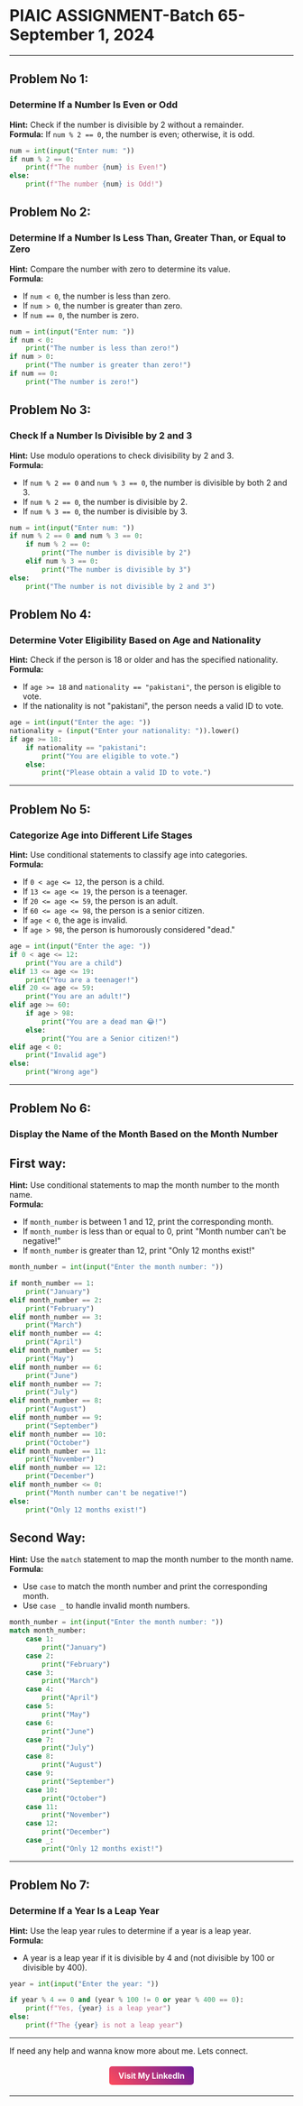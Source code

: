 # PIAIC ASSIGNMENT-Batch 65-September 1, 2024

---

## Problem No 1:  
### Determine If a Number Is Even or Odd  
**Hint:** Check if the number is divisible by 2 without a remainder.  
**Formula:** If `num % 2 == 0`, the number is even; otherwise, it is odd.

```python
num = int(input("Enter num: "))
if num % 2 == 0:
    print(f"The number {num} is Even!")
else:
    print(f"The number {num} is Odd!")
```


## Problem No 2:  
### Determine If a Number Is Less Than, Greater Than, or Equal to Zero  
**Hint:** Compare the number with zero to determine its value.  
**Formula:** 
- If `num < 0`, the number is less than zero.
- If `num > 0`, the number is greater than zero.
- If `num == 0`, the number is zero.

```python
num = int(input("Enter num: "))
if num < 0:
    print("The number is less than zero!")
if num > 0:
    print("The number is greater than zero!")
if num == 0:
    print("The number is zero!")
```


## Problem No 3:  
### Check If a Number Is Divisible by 2 and 3  
**Hint:** Use modulo operations to check divisibility by 2 and 3.  
**Formula:** 
- If `num % 2 == 0` and `num % 3 == 0`, the number is divisible by both 2 and 3.
- If `num % 2 == 0`, the number is divisible by 2.
- If `num % 3 == 0`, the number is divisible by 3.

```python
num = int(input("Enter num: "))
if num % 2 == 0 and num % 3 == 0:
    if num % 2 == 0:
        print("The number is divisible by 2")
    elif num % 3 == 0:
        print("The number is divisible by 3")
else:
    print("The number is not divisible by 2 and 3")
```


## Problem No 4:  
### Determine Voter Eligibility Based on Age and Nationality  
**Hint:** Check if the person is 18 or older and has the specified nationality.  
**Formula:** 
- If `age >= 18` and `nationality == "pakistani"`, the person is eligible to vote.
- If the nationality is not "pakistani", the person needs a valid ID to vote.

```python
age = int(input("Enter the age: "))
nationality = (input("Enter your nationality: ")).lower()
if age >= 18:
    if nationality == "pakistani":
        print("You are eligible to vote.")
    else:
        print("Please obtain a valid ID to vote.")
```

---

## Problem No 5:  
### Categorize Age into Different Life Stages  
**Hint:** Use conditional statements to classify age into categories.  
**Formula:** 
- If `0 < age <= 12`, the person is a child.
- If `13 <= age <= 19`, the person is a teenager.
- If `20 <= age <= 59`, the person is an adult.
- If `60 <= age <= 98`, the person is a senior citizen.
- If `age < 0`, the age is invalid.
- If `age > 98`, the person is humorously considered "dead."

```python
age = int(input("Enter the age: "))
if 0 < age <= 12:
    print("You are a child")
elif 13 <= age <= 19:
    print("You are a teenager!")
elif 20 <= age <= 59:
    print("You are an adult!")
elif age >= 60:
    if age > 98:
        print("You are a dead man 😂!")
    else:
        print("You are a Senior citizen!")
elif age < 0:
    print("Invalid age")
else:
    print("Wrong age")
```

---

## Problem No 6:  
### Display the Name of the Month Based on the Month Number
## First way:
**Hint:** Use conditional statements to map the month number to the month name.  
**Formula:** 
- If `month_number` is between 1 and 12, print the corresponding month.
- If `month_number` is less than or equal to 0, print "Month number can't be negative!"
- If `month_number` is greater than 12, print "Only 12 months exist!"

```python
month_number = int(input("Enter the month number: "))

if month_number == 1:
    print("January")
elif month_number == 2:
    print("February")
elif month_number == 3:
    print("March")
elif month_number == 4:
    print("April")
elif month_number == 5:
    print("May")
elif month_number == 6:
    print("June")
elif month_number == 7:
    print("July")
elif month_number == 8:
    print("August")
elif month_number == 9:
    print("September")
elif month_number == 10:
    print("October")
elif month_number == 11:
    print("November")
elif month_number == 12:
    print("December")
elif month_number <= 0:
    print("Month number can't be negative!")
else:
    print("Only 12 months exist!")
```
   
## Second Way:
 
**Hint:** Use the `match` statement to map the month number to the month name.  
**Formula:** 
- Use `case` to match the month number and print the corresponding month.
- Use `case _` to handle invalid month numbers.

```python
month_number = int(input("Enter the month number: "))
match month_number:
    case 1:
        print("January")
    case 2:
        print("February")
    case 3:
        print("March")
    case 4:
        print("April")
    case 5:
        print("May")
    case 6:
        print("June")
    case 7:
        print("July")
    case 8:
        print("August")
    case 9:
        print("September")
    case 10:
        print("October")
    case 11:
        print("November")
    case 12:
        print("December")
    case _:
        print("Only 12 months exist!")
```

---

## Problem No 7:  
### Determine If a Year Is a Leap Year  
**Hint:** Use the leap year rules to determine if a year is a leap year.  
**Formula:** 
- A year is a leap year if it is divisible by 4 and (not divisible by 100 or divisible by 400).

```python
year = int(input("Enter the year: "))

if year % 4 == 0 and (year % 100 != 0 or year % 400 == 0):
    print(f"Yes, {year} is a leap year")
else:
    print(f"The {year} is not a leap year")
```

---
If need any help and wanna know more about me.
Lets connect.

<div style="text-align: center;">
    <a href="https://www.linkedin.com/in/your-profile" target="_blank" style="
        display: inline-block;
        padding: 8px 16px;
        color: #ffffff;
        background: linear-gradient(45deg, #ff4b5c, #6a1b9a);
        text-decoration: none;
        font-size: 14px;
        font-weight: bold;
        border-radius: 5px;
        position: relative;
        overflow: hidden;
        transition: transform 0.3s ease, box-shadow 0.3s ease;
        margin: 5px;
        cursor: pointer;
    ">
        Visit My LinkedIn
        <span style="
            position: absolute;
            top: 50%;
            left: 50%;
            width: 300%;
            height: 300%;
            background: rgba(255, 255, 255, 0.2);
            border-radius: 50%;
            transform: translate(-50%, -50%);
            animation: pulse 2s infinite;
        "></span>
    </a>
</div>

<style>
    @keyframes pulse {
        0% {
            transform: scale(0.9);
            opacity: 0.5;
        }
        50% {
            transform: scale(1.1);
            opacity: 0.3;
        }
        100% {
            transform: scale(0.9);
            opacity: 0.5;
        }
    }

    a:hover {
        box-shadow: 0 0 0 3px rgba(255, 255, 255, 0.8); /* Stroke effect on hover */
        transform: scale(1.05); /* Slightly enlarge button on hover */
    }
</style>
---
